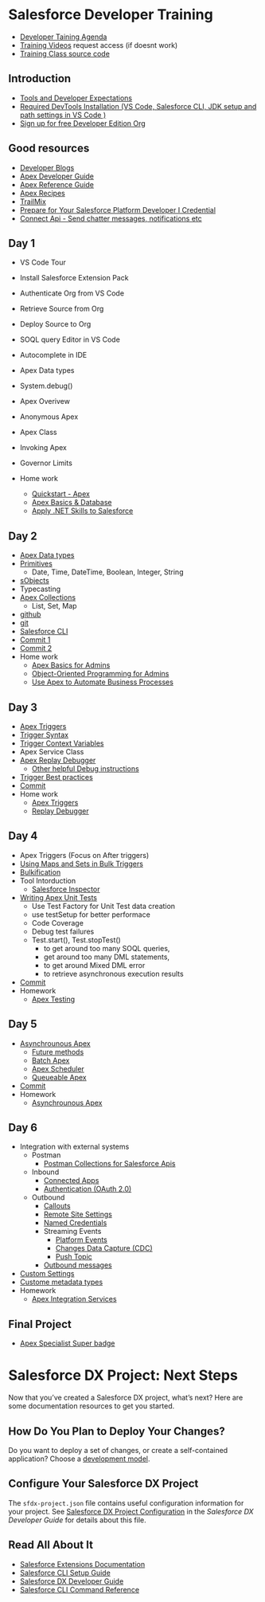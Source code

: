 # Salesforce Developer Training
- [Developer Taining Agenda](https://github.com/srgorla/DevTraining/blob/master/DevTrainingAgenda.txt)
- [Training Videos](https://onedrive.live.com/?authkey=%21AMLuYPs5TIoDagQ&id=D44A140F275D720D%213624&cid=D44A140F275D720D)
request access (if doesnt work)
- [Training Class source code](https://github.com/srgorla/DevTraining)


## Introduction
- [Tools and Developer Expectations](https://github.com/srgorla/DevTraining/blob/master/Developer%20Training%20Team.xlsx)
- [Required DevTools Installation (VS Code, Salesforce CLI, JDK setup and path settings in VS Code )](https://developer.salesforce.com/tools/vscode/en/getting-started/install)
- [Sign up for free Developer Edition Org](https://developer.salesforce.com/signup)



## Good resources 
- [Developer Blogs](https://developer.salesforce.com/blogs)
- [Apex Developer Guide](https://developer.salesforce.com/docs/atlas.en-us.apexcode.meta/apexcode/apex_dev_guide.htm)
- [Apex Reference Guide](https://developer.salesforce.com/docs/atlas.en-us.apexref.meta/apexref/apex_ref_guide.htm)
- [Apex Recipes](https://github.com/trailheadapps/apex-recipes)
- [TrailMix](https://trailhead.salesforce.com/en/users/bgong0630/trailmixes/dex-450-trailhead-home-work)
- [Prepare for Your Salesforce Platform Developer I Credential](https://trailhead.salesforce.com/en/users/strailhead/trailmixes/prepare-for-your-salesforce-platform-developer-i-credential)
- [Connect Api - Send chatter messages, notifications etc](https://developer.salesforce.com/docs/atlas.en-us.apexcode.meta/apexcode/connectAPI_overview.htm)


## Day 1
- VS Code Tour 
- Install Salesforce Extension Pack
- Authenticate Org from VS Code
- Retrieve Source from Org
- Deploy Source to Org
- SOQL query Editor in VS Code
- Autocomplete in IDE
- Apex Data types
- System.debug()
- Apex Overivew
- Anonymous Apex
- Apex Class
- Invoking Apex
- Governor Limits

- Home work
    - [Quickstart - Apex](https://trailhead.salesforce.com/en/content/learn/projects/quickstart-apex)
    - [Apex Basics & Database](https://trailhead.salesforce.com/en/content/learn/modules/apex_database?trail_id=force_com_dev_beginner)
    - [Apply .NET Skills to Salesforce](https://trailhead.salesforce.com/en/content/learn/trails/microsoft_dotnet)

## Day 2 
- [Apex Data types](https://developer.salesforce.com/docs/atlas.en-us.apexcode.meta/apexcode/langCon_apex_datatypes_variables_intro.htm)
- [Primitives](https://developer.salesforce.com/docs/atlas.en-us.apexcode.meta/apexcode/langCon_apex_primitives.htm)
    - Date, Time, DateTime, Boolean, Integer, String
- [sObjects](https://developer.salesforce.com/docs/atlas.en-us.apexcode.meta/apexcode/langCon_apex_SObjects.htm)
- Typecasting
- [Apex Collections](https://developer.salesforce.com/docs/atlas.en-us.238.0.apexcode.meta/apexcode/langCon_apex_collections.htm)
    - List, Set, Map
- [github](https://github.com)
- [git](https://git-scm.com)
- [Salesforce CLI](https://developer.salesforce.com/docs/atlas.en-us.sfdx_cli_reference.meta/sfdx_cli_reference/cli_reference.htm)
- [Commit 1](https://github.com/srgorla/DevTraining/commit/02fbebbd2b02722779d5ab2f33dac9083c9c79ee)
- [Commit 2](https://github.com/srgorla/DevTraining/commit/fdc9345615e44ead7ad4719a29603dd39f764bd3)
- Home work
    - [Apex Basics for Admins](https://trailhead.salesforce.com/en/content/learn/modules/apex-basics-for-admins?trail_id=build-apex-coding-skills)
    - [Object-Oriented Programming for Admins](https://trailhead.salesforce.com/en/content/learn/modules/object-oriented-programming-for-admins?trail_id=build-apex-coding-skills)
    - [Use Apex to Automate Business Processes](https://trailhead.salesforce.com/en/content/learn/projects/use-apex-to-automate-business-processes?trail_id=build-apex-coding-skills)


## Day 3 
- [Apex Triggers](https://developer.salesforce.com/docs/atlas.en-us.238.0.apexcode.meta/apexcode/apex_triggers.htm)
- [Trigger Syntax](https://developer.salesforce.com/docs/atlas.en-us.238.0.apexcode.meta/apexcode/apex_triggers_syntax.htm)
- [Trigger Context Variables](https://developer.salesforce.com/docs/atlas.en-us.238.0.apexcode.meta/apexcode/apex_triggers_context_variables.htm)
- Apex Service Class 
- [Apex Replay Debugger](https://developer.salesforce.com/tools/vscode/en/apex/replay-debugger)
    - [Other helpful Debug instructions](https://github.com/srgorla/DevTraining/blob/master/ApexDebug.md)
- [Trigger Best practices](https://developer.salesforce.com/docs/atlas.en-us.238.0.apexcode.meta/apexcode/apex_triggers_bestpract.htm)
- [Commit](https://github.com/srgorla/DevTraining/commit/c3be1a86f27ef08d75f40ea9f6829a1d9667c7b3)
- Home work
    - [Apex Triggers](https://trailhead.salesforce.com/en/content/learn/modules/apex_triggers)
    - [Replay Debugger](https://trailhead.salesforce.com/en/content/learn/projects/find-and-fix-bugs-with-apex-replay-debugger)
## Day 4 
- Apex Triggers (Focus on After triggers)
- [Using Maps and Sets in Bulk Triggers](https://developer.salesforce.com/docs/atlas.en-us.224.0.apexcode.meta/apexcode/apex_triggers_bulk_idioms.htm)
- [Bulkification](https://developer.salesforce.com/docs/atlas.en-us.224.0.apexcode.meta/apexcode/apex_triggers_bestpract.htm)
- Tool Intorduction
    - [Salesforce Inspector](https://chrome.google.com/webstore/detail/salesforce-inspector/aodjmnfhjibkcdimpodiifdjnnncaafh?hl=en)
- [Writing Apex Unit Tests](https://developer.salesforce.com/docs/atlas.en-us.apexcode.meta/apexcode/apex_testing.htm)
    - Use Test Factory for Unit Test data creation
    - use testSetup for better performace
    - Code Coverage
    - Debug test failures
    - Test.start(), Test.stopTest() 
        - to get around too many SOQL queries, 
        - get around too many DML statements,
        - to get around Mixed DML error
        - to retrieve asynchronous execution results
- [Commit](https://github.com/srgorla/DevTraining/commit/c64e12a0e6b468c5f9ae2707ea648b860d853bba)
- Homework
    - [Apex Testing](https://trailhead.salesforce.com/en/content/learn/modules/apex_testing)
## Day 5 
- [Asynchrounous Apex](https://developer.salesforce.com/docs/atlas.en-us.224.0.apexcode.meta/apexcode/apex_async_overview.htm)
    - [Future methods](https://developer.salesforce.com/docs/atlas.en-us.apexcode.meta/apexcode/apex_invoking_future_methods.htm)
    - [Batch Apex](https://developer.salesforce.com/docs/atlas.en-us.apexcode.meta/apexcode/apex_batch.htm)
    - [Apex Scheduler](https://developer.salesforce.com/docs/atlas.en-us.apexcode.meta/apexcode/apex_scheduler.htm)
    - [Queueable Apex](https://developer.salesforce.com/docs/atlas.en-us.apexcode.meta/apexcode/apex_queueing_jobs.htm)
- [Commit](https://github.com/srgorla/DevTraining/commit/03fbb0527063774993d5cdf04eabcaa5121714cc)
- Homework
    - [Asynchrounous Apex](https://trailhead.salesforce.com/en/content/learn/modules/asynchronous_apex)
## Day 6 
- Integration with external systems
  - Postman
    - [Postman Collections for Salesforce Apis](https://www.postman.com/salesforce-developers/workspace/salesforce-developers/collection/12721794-67cb9baa-e0da-4986-957e-88d8734647e2?ctx=documentation)
  - Inbound
    - [Connected Apps](https://developer.salesforce.com/docs/atlas.en-us.securityImplGuide.meta/securityImplGuide/connected_apps.htm)
    - [Authentication (OAuth 2.0)](https://help.salesforce.com/s/articleView?id=sf.remoteaccess_oauth_flows.htm&type=5)
  - Outbound
    - [Callouts](https://developer.salesforce.com/docs/atlas.en-us.apexcode.meta/apexcode/apex_callouts.htm)
    - [Remote Site Settings](https://developer.salesforce.com/docs/atlas.en-us.apexcode.meta/apexcode/apex_callouts_remote_site_settings.htm)
    - [Named Credentials](https://developer.salesforce.com/docs/atlas.en-us.apexcode.meta/apexcode/apex_callouts_named_credentials.htm)
    - Streaming Events 
        - [Platform Events](https://developer.salesforce.com/docs/atlas.en-us.platform_events.meta/platform_events/platform_events_intro.htm)
        - [Changes Data Capture (CDC)](https://developer.salesforce.com/docs/atlas.en-us.change_data_capture.meta/change_data_capture/cdc_intro.htm)
        - [Push Topic](https://developer.salesforce.com/docs/atlas.en-us.api_streaming.meta/api_streaming/working_with_pushtopics.htm)
    - [Outbound messages](https://developer.salesforce.com/docs/atlas.en-us.api.meta/api/sforce_api_om_outboundmessaging_understanding.htm) 
- [Custom Settings](https://developer.salesforce.com/docs/atlas.en-us.apexcode.meta/apexcode/apex_customsettings.htm)
- [Custome metadata types](https://help.salesforce.com/s/articleView?id=sf.custommetadatatypes_overview.htm&type=5)
- Homework
    - [Apex Integration Services](https://trailhead.salesforce.com/en/content/learn/modules/apex_integration_services)
 


## Final Project 
- [Apex Specialist Super badge](https://trailhead.salesforce.com/en/content/learn/superbadges/superbadge_apex)




# Salesforce DX Project: Next Steps

Now that you’ve created a Salesforce DX project, what’s next? Here are some documentation resources to get you started.

## How Do You Plan to Deploy Your Changes?

Do you want to deploy a set of changes, or create a self-contained application? Choose a [development model](https://developer.salesforce.com/tools/vscode/en/user-guide/development-models).

## Configure Your Salesforce DX Project

The `sfdx-project.json` file contains useful configuration information for your project. See [Salesforce DX Project Configuration](https://developer.salesforce.com/docs/atlas.en-us.sfdx_dev.meta/sfdx_dev/sfdx_dev_ws_config.htm) in the _Salesforce DX Developer Guide_ for details about this file.

## Read All About It

- [Salesforce Extensions Documentation](https://developer.salesforce.com/tools/vscode/)
- [Salesforce CLI Setup Guide](https://developer.salesforce.com/docs/atlas.en-us.sfdx_setup.meta/sfdx_setup/sfdx_setup_intro.htm)
- [Salesforce DX Developer Guide](https://developer.salesforce.com/docs/atlas.en-us.sfdx_dev.meta/sfdx_dev/sfdx_dev_intro.htm)
- [Salesforce CLI Command Reference](https://developer.salesforce.com/docs/atlas.en-us.sfdx_cli_reference.meta/sfdx_cli_reference/cli_reference.htm)
